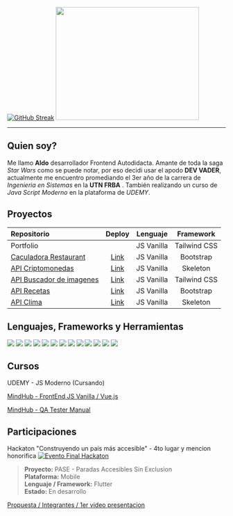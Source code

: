[![GitHub Streak](https://streak-stats.demolab.com?user=DVs07&theme=blueberry-duo&hide_border=true&locale=es&exclude_days=Sun%2CSat&card_width=420)](https://git.io/streak-stats) <image src="./header-img.png"  width="330" height="260">

---

Quien soy?
---
Me llamo **Aldo**  desarrollador Frontend Autodidacta. Amante de toda la saga *Star Wars* como se puede notar, por eso decidi usar el apodo **DEV VADER**,
actualmente me encuentro  promediando el 3er año de la carrera de *Ingenieria en Sistemas* en la **UTN FRBA** . También realizando un curso de *Java Script Moderno* en la plataforma de *UDEMY*. 


Proyectos
---

| Repositorio  | Deploy | Lenguaje | Framework 
|:------------- |:---------------:|:---------------:|:---------------:|
| Portfolio | |JS Vanilla | Tailwind CSS
|[Caculadora Restaurant](https://github.com/DVs07/calculadora-restaurant)|[Link](https://dvs07.github.io/calculadora-restaurant/)| JS Vanilla | Bootstrap 
| [API Criptomonedas](https://github.com/DVs07/api-criptomonedas)       | [Link](https://dvs07.github.io/api-criptomonedas/)     | JS Vanilla | Skeleton 
| [API Buscador de imagenes](https://github.com/DVs07/api-buscador-imagenes)   | [Link](https://dvs07.github.io/api-buscador-imagenes/)     | JS Vanilla | Tailwind CSS
| [API Recetas](https://github.com/DVs07/api-recetas)   | [Link](https://dvs07.github.io/api-recetas/)    | JS Vanilla | Bootstrap
| [API Clima](https://github.com/DVs07/api-clima)         | [Link](https://dvs07.github.io/api-clima/) | JS Vanilla |  Skeleton

Lenguajes, Frameworks y Herramientas
---
<image src="https://img.shields.io/badge/C%2B%2B-00599C?style=for-the-badge&logo=c%2B%2B&logoColor=white"> <image src="https://img.shields.io/badge/JavaScript-323330?style=for-the-badge&logo=javascript&logoColor=F7DF1E">
<image src="https://img.shields.io/badge/HTML5-E34F26?style=for-the-badge&logo=html5&logoColor=white">
<image src="https://img.shields.io/badge/CSS3-1572B6?style=for-the-badge&logo=css3&logoColor=white">
<image src="https://img.shields.io/badge/json-5E5C5C?style=for-the-badge&logo=json&logoColor=white">
<image src="https://img.shields.io/badge/Node%20js-339933?style=for-the-badge&logo=nodedotjs&logoColor=white">
<image src="https://img.shields.io/badge/npm-CB3837?style=for-the-badge&logo=npm&logoColor=white">
<image src="https://img.shields.io/badge/Spring_Boot-6DB33F?style=for-the-badge&logo=spring-boot&logoColor=white">
<image src="https://img.shields.io/badge/Tailwind_CSS-38B2AC?style=for-the-badge&logo=tailwind-css&logoColor=white">
<image src="https://img.shields.io/badge/Bootstrap-563D7C?style=for-the-badge&logo=bootstrap&logoColor=white">
<image src="https://img.shields.io/badge/Visual_Studio_Code-0078D4?style=for-the-badge&logo=visual%20studio%20code&logoColor=white">
<image src="https://img.shields.io/badge/GIT-E44C30?style=for-the-badge&logo=git&logoColor=white">
<image src="https://img.shields.io/badge/Firefox_Browser-FF7139?style=for-the-badge&logo=Firefox-Browser&logoColor=white">

Cursos
---
UDEMY - JS Moderno (Cursando)

[MindHub - FrontEnd JS Vanilla / Vue.js](https://www.credly.com/badges/8e3f3e91-d0a8-405e-bb97-b42ba3b0e12b/linked_in_profile)

[MindHub  - QA Tester Manual](https://www.credly.com/badges/17bf0658-fd06-48d0-afa0-331d90b5fb61/linked_in_profile)

Participaciones
---
Hackaton "Construyendo un pais más accesible" - 4to lugar y mencion honorifica
[![Evento Final Hackaton](https://i.ytimg.com/vi/TLyfCH_ppZ8/hqdefault.jpg)](https://www.youtube.com/watch?v=TLyfCH_ppZ8)
>**Proyecto:** PASE - Paradas Accesibles Sin Exclusion  
**Plataforma:** Mobile  
**Lenguaje / Framework:** Flutter  
**Estado:** En desarrollo

[Propuesta / Integrantes / 1er video presentacion](https://challenges.tekuoia.com/hackaton_accesibilidad/project/QvsIr4QBkSI1FWkkHnGe)


<!---
DVs07/DVs07 is a ✨ special ✨ repository because its `README.md` (this file) appears on your GitHub profile.
You can click the Preview link to take a look at your changes.
--->
